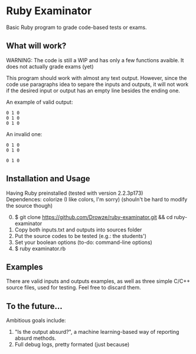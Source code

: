 # Ruby Examinator

Basic Ruby program to grade code-based tests or exams. 

## What will work?

WARNING: The code is still a WIP and has only a few functions avaible. It does not actually grade exams (yet)

This program should work with almost any text output. However, since the code use paragraphs idea to separe the inputs and outputs, it will not work if the desired input or output has an empty line besides the ending one.

An example of valid output:  
```
0 1 0
0 1 0
0 1 0
```

An invalid one:  
```
0 1 0
0 1 0

0 1 0
```

## Installation and Usage

Having Ruby preinstalled (tested with version 2.2.3p173)  
Dependences: colorize (I like colors, I'm sorry) (shouln't be hard to modify the source though)

0. $ git clone https://github.com/Drowze/ruby-examinator.git && cd ruby-examinator
1. Copy both inputs.txt and outputs into sources folder
2. Put the source codes to be tested (e.g.: the students')
3. Set your boolean options (to-do: command-line options)
4. $ ruby examinator.rb

## Examples

There are valid inputs and outputs examples, as well as three simple C/C++ source files, used for testing. Feel free to discard them.

## To the future...

Ambitious goals include:  
1. "Is the output absurd?", a machine learning-based way of reporting absurd methods.  
2. Full debug logs, pretty formated (just because)  
